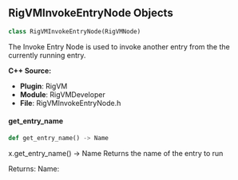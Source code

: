 ## RigVMInvokeEntryNode Objects

```python
class RigVMInvokeEntryNode(RigVMNode)
```

The Invoke Entry Node is used to invoke another entry from the
the currently running entry.

**C++ Source:**

- **Plugin**: RigVM
- **Module**: RigVMDeveloper
- **File**: RigVMInvokeEntryNode.h

<a id="unreal.RigVMInvokeEntryNode.get_entry_name"></a>

#### get_entry_name

```python
def get_entry_name() -> Name
```

x.get_entry_name() -> Name
Returns the name of the entry to run

Returns:
    Name:

<a id="unreal.RigVMParameterNode"></a>